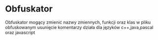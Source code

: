# Obfuskator
Obfuskator mogący zmienić nazwy zmiennych, funkcji oraz klas w pliku obfuskowanym
usunięcie komentarzy
działa dla języków c++,java,pascal oraz javascript
